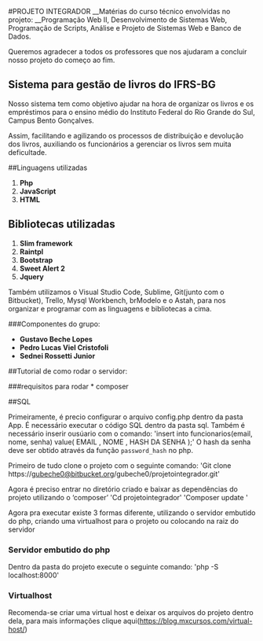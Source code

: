 #PROJETO INTEGRADOR
__Matérias do curso técnico envolvidas no projeto: __Programação Web II, Desenvolvimento de Sistemas Web, Programação de Scripts, Análise e Projeto de Sistemas Web e Banco de Dados.

Queremos agradecer a todos os professores que nos ajudaram a concluir nosso projeto do começo ao fim.

## Sistema para gestão de livros do IFRS-BG
Nosso sistema tem como objetivo ajudar na hora de organizar os livros e os empréstimos para o ensino médio do Instituto Federal do Rio Grande do Sul, Campus Bento Gonçalves.

Assim, facilitando e agilizando os processos de distribuição e devolução dos livros, auxiliando os funcionários a gerenciar os livros sem muita deficultade.

##Linguagens utilizadas
1. __Php__
2. __JavaScript__
3. __HTML__


## Bibliotecas utilizadas
1. __Slim framework__
2. __Raintpl__
3. __Bootstrap__
4. __Sweet Alert 2__
5. __Jquery__
 
Também utilizamos o Visual Studio Code, Sublime, Git(junto com o Bitbucket), Trello,
Mysql Workbench, brModelo e o Astah, para nos organizar e programar com as linguagens e bibliotecas a cima.

###Componentes do grupo:
* __Gustavo Beche Lopes__
* __Pedro Lucas Viel Cristofoli__
* __Sednei Rossetti Junior__

##Tutorial de como rodar o servidor:

###requisitos para rodar
    * composer      

##SQL

Primeiramente, é precio configurar o arquivo config.php dentro da pasta App.
É necessário executar o código SQL dentro da pasta sql.
Também é necessário inserir ousúario com o comando:
	'insert into funcionarios(email, nome, senha) value( EMAIL , NOME , HASH DA SENHA );'
O hash da senha deve ser obtido através da função `password_hash` no php.


Primeiro de tudo clone o projeto com o seguinte comando:
   'Git clone https://gubeche0@bitbucket.org/gubeche0/projetointegrador.git'

Agora é preciso entrar no diretório criado e  baixar as dependências do projeto utilizando o ‘composer’
    'Cd projetointegrador'
    'Composer update '

Agora pra executar existe 3 formas diferente, utilizando o servidor embutido do php, criando uma virtualhost para o projeto ou colocando na raiz do servidor

### Servidor embutido do php
Dentro da pasta do projeto execute o seguinte comando:
    'php -S localhost:8000'

### Virtualhost 
Recomenda-se criar uma virtual host e deixar os arquivos do projeto dentro dela, para mais informações clique aqui(https://blog.mxcursos.com/virtual-host/)



